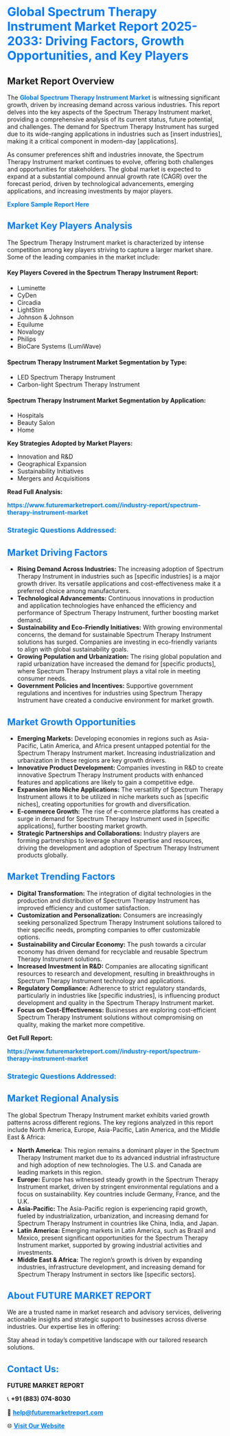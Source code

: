 <h1 style="color: #007BFF;">Global Spectrum Therapy Instrument Market Report 2025-2033: Driving Factors, Growth Opportunities, and Key Players</h1>

<section id="overview">
<h2>Market Report Overview</h2>
<p>The <a href="https://www.futuremarketreport.com//industry-report/spectrum-therapy-instrument-market" style="color: #007BFF; text-decoration: none;"><strong>Global Spectrum Therapy Instrument Market</strong></a> is witnessing significant growth, driven by increasing demand across various industries. This report delves into the key aspects of the Spectrum Therapy Instrument market, providing a comprehensive analysis of its current status, future potential, and challenges. The demand for Spectrum Therapy Instrument has surged due to its wide-ranging applications in industries such as [insert industries], making it a critical component in modern-day [applications].</p>
<p>As consumer preferences shift and industries innovate, the Spectrum Therapy Instrument market continues to evolve, offering both challenges and opportunities for stakeholders. The global market is expected to expand at a substantial compound annual growth rate (CAGR) over the forecast period, driven by technological advancements, emerging applications, and increasing investments by major players.</p>
</section>

<section id="overview">
<p><a href="https://www.futuremarketreport.com//request-sample/reportId=50255" style="color: #007BFF; text-decoration: none;"><strong>Explore Sample Report Here</strong></a></p>
</section>

<section id="key-players">
<h2 style="color: #007BFF;">Market Key Players Analysis</h2>
<p>The Spectrum Therapy Instrument market is characterized by intense competition among key players striving to capture a larger market share. Some of the leading companies in the market include:</p>
<h4>Key Players Covered in the Spectrum Therapy Instrument Report:</h4>
<ul><li>Luminette</li><li>CyDen</li><li>Circadia</li><li>LightStim</li><li>Johnson &amp; Johnson</li><li>Equilume</li><li>Novalogy</li><li>Philips</li><li>BioCare Systems (LumiWave)</li></ul>
<h4>Spectrum Therapy Instrument Market Segmentation by Type:</h4>
<ul><li>LED Spectrum Therapy Instrument</li><li>Carbon-light Spectrum Therapy Instrument</li></ul>

<h4>Spectrum Therapy Instrument Market Segmentation by Application:</h4>
<ul><li>Hospitals</li><li>Beauty Salon</li><li>Home</li></ul>
<p><strong>Key Strategies Adopted by Market Players:</strong></p>
<ul>
<li>Innovation and R&D</li>
<li>Geographical Expansion</li>
<li>Sustainability Initiatives</li>
<li>Mergers and Acquisitions</li>
</ul>
</section>

<section>
<p><strong>Read Full Analysis: </strong></p><a href="https://www.futuremarketreport.com//industry-report/spectrum-therapy-instrument-market" style="color: #007BFF; text-decoration: none;"><strong>https://www.futuremarketreport.com//industry-report/spectrum-therapy-instrument-market</strong></a>
<h3 style="color: #007BFF;">Strategic Questions Addressed:</h3>
</section>

<section id="driving-factors">
<h2 style="color: #007BFF;">Market Driving Factors</h2>
<ul>
<li><strong>Rising Demand Across Industries:</strong> The increasing adoption of Spectrum Therapy Instrument in industries such as [specific industries] is a major growth driver. Its versatile applications and cost-effectiveness make it a preferred choice among manufacturers.</li>
<li><strong>Technological Advancements:</strong> Continuous innovations in production and application technologies have enhanced the efficiency and performance of Spectrum Therapy Instrument, further boosting market demand.</li>
<li><strong>Sustainability and Eco-Friendly Initiatives:</strong> With growing environmental concerns, the demand for sustainable Spectrum Therapy Instrument solutions has surged. Companies are investing in eco-friendly variants to align with global sustainability goals.</li>
<li><strong>Growing Population and Urbanization:</strong> The rising global population and rapid urbanization have increased the demand for [specific products], where Spectrum Therapy Instrument plays a vital role in meeting consumer needs.</li>
<li><strong>Government Policies and Incentives:</strong> Supportive government regulations and incentives for industries using Spectrum Therapy Instrument have created a conducive environment for market growth.</li>
</ul>
</section>

<section id="growth-opportunities">
<h2 style="color: #007BFF;">Market Growth Opportunities</h2>
<ul>
<li><strong>Emerging Markets:</strong> Developing economies in regions such as Asia-Pacific, Latin America, and Africa present untapped potential for the Spectrum Therapy Instrument market. Increasing industrialization and urbanization in these regions are key growth drivers.</li>
<li><strong>Innovative Product Development:</strong> Companies investing in R&D to create innovative Spectrum Therapy Instrument products with enhanced features and applications are likely to gain a competitive edge.</li>
<li><strong>Expansion into Niche Applications:</strong> The versatility of Spectrum Therapy Instrument allows it to be utilized in niche markets such as [specific niches], creating opportunities for growth and diversification.</li>
<li><strong>E-commerce Growth:</strong> The rise of e-commerce platforms has created a surge in demand for Spectrum Therapy Instrument used in [specific applications], further boosting market growth.</li>
<li><strong>Strategic Partnerships and Collaborations:</strong> Industry players are forming partnerships to leverage shared expertise and resources, driving the development and adoption of Spectrum Therapy Instrument products globally.</li>
</ul>
</section>

<section id="trending-factors">
<h2 style="color: #007BFF;">Market Trending Factors</h2>
<ul>
<li><strong>Digital Transformation:</strong> The integration of digital technologies in the production and distribution of Spectrum Therapy Instrument has improved efficiency and customer satisfaction.</li>
<li><strong>Customization and Personalization:</strong> Consumers are increasingly seeking personalized Spectrum Therapy Instrument solutions tailored to their specific needs, prompting companies to offer customizable options.</li>
<li><strong>Sustainability and Circular Economy:</strong> The push towards a circular economy has driven demand for recyclable and reusable Spectrum Therapy Instrument solutions.</li>
<li><strong>Increased Investment in R&D:</strong> Companies are allocating significant resources to research and development, resulting in breakthroughs in Spectrum Therapy Instrument technology and applications.</li>
<li><strong>Regulatory Compliance:</strong> Adherence to strict regulatory standards, particularly in industries like [specific industries], is influencing product development and quality in the Spectrum Therapy Instrument market.</li>
<li><strong>Focus on Cost-Effectiveness:</strong> Businesses are exploring cost-efficient Spectrum Therapy Instrument solutions without compromising on quality, making the market more competitive.</li>
</ul>
</section>

<section>
<p><strong>Get Full Report: </strong></p><a href="https://www.futuremarketreport.com//industry-report/spectrum-therapy-instrument-market" style="color: #007BFF; text-decoration: none;"><strong>https://www.futuremarketreport.com//industry-report/spectrum-therapy-instrument-market</strong></a>
<h3 style="color: #007BFF;">Strategic Questions Addressed:</h3>
</section>


<section id="regional-analysis">
<h2 style="color: #007BFF;">Market Regional Analysis</h2>
<p>The global Spectrum Therapy Instrument market exhibits varied growth patterns across different regions. The key regions analyzed in this report include North America, Europe, Asia-Pacific, Latin America, and the Middle East & Africa:</p>
<ul>
<li><strong>North America:</strong> This region remains a dominant player in the Spectrum Therapy Instrument market due to its advanced industrial infrastructure and high adoption of new technologies. The U.S. and Canada are leading markets in this region.</li>
<li><strong>Europe:</strong> Europe has witnessed steady growth in the Spectrum Therapy Instrument market, driven by stringent environmental regulations and a focus on sustainability. Key countries include Germany, France, and the U.K.</li>
<li><strong>Asia-Pacific:</strong> The Asia-Pacific region is experiencing rapid growth, fueled by industrialization, urbanization, and increasing demand for Spectrum Therapy Instrument in countries like China, India, and Japan.</li>
<li><strong>Latin America:</strong> Emerging markets in Latin America, such as Brazil and Mexico, present significant opportunities for the Spectrum Therapy Instrument market, supported by growing industrial activities and investments.</li>
<li><strong>Middle East & Africa:</strong> The region’s growth is driven by expanding industries, infrastructure development, and increasing demand for Spectrum Therapy Instrument in sectors like [specific sectors].</li>
</ul>
</section>

<footer>
<h2 style="color: #007BFF;">About FUTURE MARKET REPORT</h2>
<p>We are a trusted name in market research and advisory services, delivering actionable insights and strategic support to businesses across diverse industries. Our expertise lies in offering:</p>

<p>Stay ahead in today’s competitive landscape with our tailored research solutions.</p>

<h2 style="color: #007BFF;">Contact Us:</h2>
<p><strong>FUTURE MARKET REPORT</strong></p>
<p>📞 <strong>+91 (883) 074-8030</strong></p>
<p>📧 <strong><a href="mailto:help@futuremarketreport.com" style="color: #007BFF;">help@futuremarketreport.com</a></strong></p>
<p>🌐 <strong><a href="https://www.futuremarketreport.com/" style="color: #007BFF;">Visit Our Website</a></strong></p>
</footer>